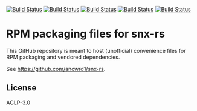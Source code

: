 [![Build Status](https://simc.arpae.it/moncic-ci/snx-rs-rpm/rocky8.png)](https://simc.arpae.it/moncic-ci/snx-rs-rpm/)
[![Build Status](https://simc.arpae.it/moncic-ci/snx-rs-rpm/rocky9.png)](https://simc.arpae.it/moncic-ci/snx-rs-rpm/)
[![Build Status](https://simc.arpae.it/moncic-ci/snx-rs-rpm/fedora38.png)](https://simc.arpae.it/moncic-ci/snx-rs-rpm/)
[![Build Status](https://simc.arpae.it/moncic-ci/snx-rs-rpm/fedora40.png)](https://simc.arpae.it/moncic-ci/snx-rs-rpm/)
[![Build Status](https://copr.fedorainfracloud.org/coprs/simc/stable/package/snx-rs/status_image/last_build.png)](https://copr.fedorainfracloud.org/coprs/simc/stable/package/snx-rs/)

# RPM packaging files for snx-rs

This GitHub repository is meant to host (unofficial) convenience files for RPM
packaging and vendored dependencies.

See https://github.com/ancwrd1/snx-rs.

## License

AGLP-3.0
